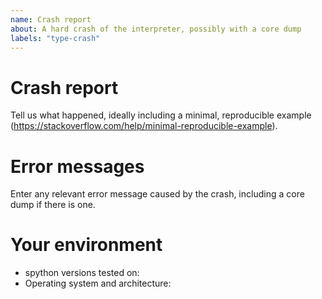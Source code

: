 ```yaml
---
name: Crash report
about: A hard crash of the interpreter, possibly with a core dump
labels: "type-crash"
---
```


<!--
  Use this template for hard crashes of the interpreter, segmentation faults, failed C-level assertions, and similar.
  Do not submit this form if you encounter an exception being unexpectedly raised from a Python function.
  Most of the time, these should be filed as bugs, rather than crashes.

  The spython interpreter is itself written in a different programming language, C.
  For spython, a "crash" is when Python itself fails, leading to a traceback in the C stack.
-->

# Crash report

Tell us what happened, ideally including a minimal, reproducible example (https://stackoverflow.com/help/minimal-reproducible-example).

# Error messages

Enter any relevant error message caused by the crash, including a core dump if there is one.

# Your environment

<!-- Include as many relevant details as possible about the environment you experienced the bug in -->

- spython versions tested on:
- Operating system and architecture:

<!--
You can freely edit this text. Remove any lines you believe are unnecessary.
-->
